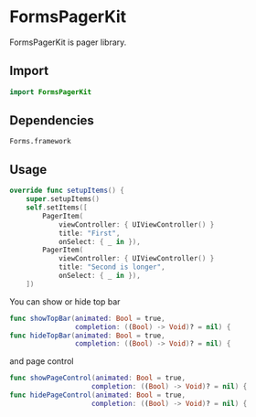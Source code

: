 # FormsPagerKit

FormsPagerKit is pager library.

## Import

```swift
import FormsPagerKit
```

## Dependencies

```
Forms.framework
```

## Usage

```swift
override func setupItems() {
    super.setupItems()
    self.setItems([
        PagerItem(
            viewController: { UIViewController() }
            title: "First",
            onSelect: { _ in }),
        PagerItem(
            viewController: { UIViewController() }
            title: "Second is longer",
            onSelect: { _ in }),
    ])
```

You can show or hide top bar

```swift
func showTopBar(animated: Bool = true,
                completion: ((Bool) -> Void)? = nil) {
func hideTopBar(animated: Bool = true,
                completion: ((Bool) -> Void)? = nil) {
```

and page control

```swift
func showPageControl(animated: Bool = true,
                    completion: ((Bool) -> Void)? = nil) {
func hidePageControl(animated: Bool = true,
                    completion: ((Bool) -> Void)? = nil) {
```